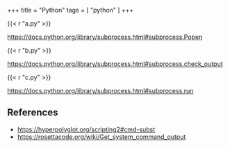 +++
title = "Python"
tags = [ "python" ]
+++

{{< r "a.py" >}}

<https://docs.python.org/library/subprocess.html#subprocess.Popen>

{{< r "b.py" >}}

<https://docs.python.org/library/subprocess.html#subprocess.check_output>

{{< r "c.py" >}}

<https://docs.python.org/library/subprocess.html#subprocess.run>

## References

- <https://hyperpolyglot.org/scripting2#cmd-subst>
- <https://rosettacode.org/wiki/Get_system_command_output>
